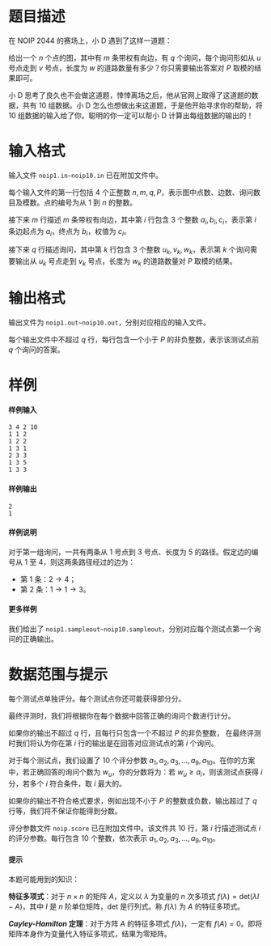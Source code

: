 
# 题目描述

在 NOIP 2044 的赛场上，小 D 遇到了这样一道题：

给出一个 $n$ 个点的图，其中有 $m$ 条带权有向边，有 $q$ 个询问，每个询问形如从 $u$ 号点走到 $v$ 号点，长度为 $w$ 的道路数量有多少？你只需要输出答案对 $P$ 取模的结果即可。

小 D 思考了良久也不会做这道题，悻悻离场之后，他从官网上取得了这道题的数据，共有 $10$ 组数据。小 D 怎么也想做出来这道题，于是他开始寻求你的帮助，将 $10$ 组数据的输入给了你。聪明的你一定可以帮小 D 计算出每组数据的输出的！

# 输入格式

输入文件 `noip1.in~noip10.in` 已在附加文件中。

每个输入文件的第一行包括 $4$ 个正整数 $n,m,q,P$，表示图中点数、边数、询问数目及模数。点的编号为从 $1$ 到 $n$ 的整数。

接下来 $m$ 行描述 $m$ 条带权有向边，其中第 $i$ 行包含 $3$ 个整数 $a_i,b_i,c_i$，表示第 $i$ 条边起点为 $a_i$，终点为 $b_i$，权值为 $c_i$。

接下来 $q$ 行描述询问，其中第 $k$ 行包含 $3$ 个整数 $u_k,v_k,w_k$，表示第 $k$ 个询问需要输出从 $u_k$ 号点走到 $v_k$ 号点，长度为 $w_k$ 的道路数量对 $P$ 取模的结果。

# 输出格式

输出文件为 `noip1.out~noip10.out`，分别对应相应的输入文件。

每个输出文件中不超过 $q$ 行，每行包含一个小于 $P$ 的非负整数，表示该测试点前 $q$ 个询问的答案。

# 样例

#### 样例输入
```plain
3 4 2 10
1 1 2
1 2 2
1 3 1
2 3 3
1 3 5
1 3 3
```
#### 样例输出
```plain
2
1
```
#### 样例说明
对于第一组询问，一共有两条从 $1$ 号点到 $3$ 号点、长度为 $5$ 的路径。假定边的编号从 $1$ 至 $4$，则这两条路径经过的边为：
- 第 $1$ 条：$2 \to 4$；
- 第 $2$ 条：$1 \to 1 \to 3$。

#### 更多样例
我们给出了 `noip1.sampleout~noip10.sampleout`，分别对应每个测试点第一个询问的正确输出。

# 数据范围与提示

每个测试点单独评分。每个测试点你还可能获得部分分。

最终评测时，我们将根据你在每个数据中回答正确的询问个数进行计分。

如果你的输出不超过 $q$ 行，且每行只包含一个不超过 $P$ 的非负整数， 在最终评测时我们将认为你在第 $i$ 行的输出是在回答对应测试点的第 $i$ 个询问。

对于每个测试点，我们设置了 $10$ 个评分参数 $a_1, a_2, a_3, \ldots , a_9, a_{10}$。在你的方案中，若正确回答的询问个数为 $w_{u}$，你的分数将为：若 $w_u\ge a_i$，则该测试点获得 $i$ 分，若多个 $i$ 符合条件，取 $i$ 最大的。

如果你的输出不符合格式要求，例如出现不小于 $P$ 的整数或负数，输出超过了 $q$ 行等，我们将不保证你能得到分数。

评分参数文件 `noip.score` 已在附加文件中。该文件共 $10$ 行，第 $i$ 行描述测试点 $i$ 的评分参数。每行包含 $10$ 个整数，依次表示 $a_1, a_2, a_3, \ldots , a_9, a_{10}$。

#### 提示
本题可能用到的知识：

**特征多项式**：对于 $n\times n$ 的矩阵 $A$，定义以 $\lambda$ 为变量的 $n$ 次多项式 $f(\lambda) =\text{det}(\lambda I − A)$，其中 $I$ 是 $n$ 阶单位矩阵，$\text{det}$ 是行列式。称 $f(\lambda)$ 为 $A$ 的特征多项式。

***Cayley-Hamilton* 定理**：对于方阵 $A$ 的特征多项式 $f(\lambda)$，一定有 $f(A) = 0$。即将矩阵本身作为变量代入特征多项式，结果为零矩阵。

